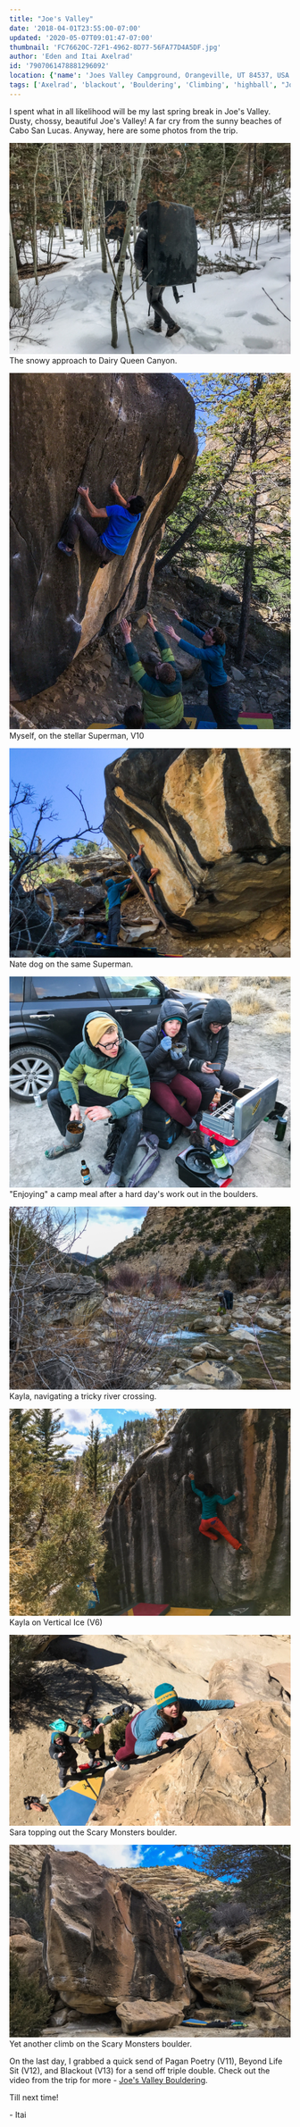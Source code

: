 ```yaml
---
title: "Joe's Valley"
date: '2018-04-01T23:55:00-07:00'
updated: '2020-05-07T09:01:47-07:00'
thumbnail: 'FC76620C-72F1-4962-8D77-56FA77D4A5DF.jpg'
author: 'Eden and Itai Axelrad'
id: '7907061478881296092'
location: {'name': 'Joes Valley Campground, Orangeville, UT 84537, USA', 'lat': 39.2967824, 'lng': -111.2976201, 'span': '53.60638721050981, 70.31249999999999'}
tags: ['Axelrad', 'blackout', 'Bouldering', 'Climbing', 'highball', "Joe's", 'sandstone', 'utah', 'Valley']
---
```

I spent what in all likelihood will be my last spring break in Joe's Valley. Dusty, chossy, beautiful Joe's Valley! A far cry from the sunny beaches of Cabo San Lucas. Anyway, here are some photos from the trip.

![image alt](/images/FC76620C-72F1-4962-8D77-56FA77D4A5DF.jpg)The snowy approach to Dairy Queen Canyon.

![image alt](/images/2CC7AFA2-79BE-4574-B005-8FA89A1FB5D4.jpg)Myself, on the stellar Superman, V10

![image alt](/images/CA191603-3AA6-4700-8E69-BC6BE1BF8A6B.jpg)Nate dog on the same Superman.

![image alt](/images/23C42AA7-4560-4EDC-84EE-B7BBDB608261.jpg)"Enjoying" a camp meal after a hard day's work out in the boulders.

![image alt](/images/758DCBD6-4962-4EAF-9F8B-8A2E96023BA1.jpg)Kayla, navigating a tricky river crossing.

![image alt](/images/A87ABA34-9F69-41C2-B4D9-37C41C44C78E.jpg)Kayla on Vertical Ice (V6)

![image alt](/images/CA48555E-6278-4182-A5E9-82E4381B3E1E.jpg)Sara topping out the Scary Monsters boulder.

![image alt](/images/D56ED765-9D6E-4A2F-8800-773937580A8D.jpg)Yet another climb on the Scary Monsters boulder.

On the last day, I grabbed a quick send of Pagan Poetry (V11), Beyond Life Sit (V12), and Blackout (V13) for a send off triple double. Check out the video from the trip for more - [Joe's Valley Bouldering](/images/watch?v=rt1nZMkSDnQ).

Till next time!

\- Itai

